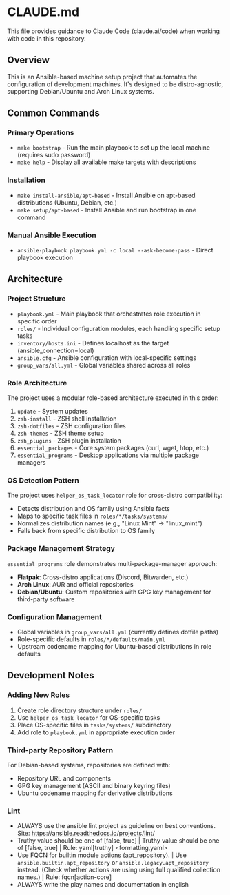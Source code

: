 # CLAUDE.md

This file provides guidance to Claude Code (claude.ai/code) when working with code in this repository.

## Overview

This is an Ansible-based machine setup project that automates the configuration of development machines. It's designed to be distro-agnostic, supporting Debian/Ubuntu and Arch Linux systems.

## Common Commands

### Primary Operations
- `make bootstrap` - Run the main playbook to set up the local machine (requires sudo password)
- `make help` - Display all available make targets with descriptions

### Installation
- `make install-ansible/apt-based` - Install Ansible on apt-based distributions (Ubuntu, Debian, etc.)
- `make setup/apt-based` - Install Ansible and run bootstrap in one command

### Manual Ansible Execution
- `ansible-playbook playbook.yml -c local --ask-become-pass` - Direct playbook execution

## Architecture

### Project Structure
- `playbook.yml` - Main playbook that orchestrates role execution in specific order
- `roles/` - Individual configuration modules, each handling specific setup tasks
- `inventory/hosts.ini` - Defines localhost as the target (ansible_connection=local)
- `ansible.cfg` - Ansible configuration with local-specific settings
- `group_vars/all.yml` - Global variables shared across all roles

### Role Architecture
The project uses a modular role-based architecture executed in this order:
1. `update` - System updates
2. `zsh-install` - ZSH shell installation
3. `zsh-dotfiles` - ZSH configuration files
4. `zsh-themes` - ZSH theme setup
5. `zsh_plugins` - ZSH plugin installation
6. `essential_packages` - Core system packages (curl, wget, htop, etc.)
7. `essential_programs` - Desktop applications via multiple package managers

### OS Detection Pattern
The project uses `helper_os_task_locator` role for cross-distro compatibility:
- Detects distribution and OS family using Ansible facts
- Maps to specific task files in `roles/*/tasks/systems/`
- Normalizes distribution names (e.g., "Linux Mint" → "linux_mint")
- Falls back from specific distribution to OS family

### Package Management Strategy
`essential_programs` role demonstrates multi-package-manager approach:
- **Flatpak**: Cross-distro applications (Discord, Bitwarden, etc.)
- **Arch Linux**: AUR and official repositories
- **Debian/Ubuntu**: Custom repositories with GPG key management for third-party software

### Configuration Management
- Global variables in `group_vars/all.yml` (currently defines dotfile paths)
- Role-specific defaults in `roles/*/defaults/main.yml`
- Upstream codename mapping for Ubuntu-based distributions in role defaults

## Development Notes

### Adding New Roles
1. Create role directory structure under `roles/`
2. Use `helper_os_task_locator` for OS-specific tasks
3. Place OS-specific files in `tasks/systems/` subdirectory
4. Add role to `playbook.yml` in appropriate execution order

### Third-party Repository Pattern
For Debian-based systems, repositories are defined with:
- Repository URL and components
- GPG key management (ASCII and binary keyring files)
- Ubuntu codename mapping for derivative distributions

### Lint
- ALWAYS use the ansible lint project as guideline on best conventions. Site: https://ansible.readthedocs.io/projects/lint/
- Truthy value should be one of [false, true] | Truthy value should be one of [false, true] | Rule: yaml[truthy] <formatting,yaml>
- Use FQCN for builtin module actions (apt_repository). | Use `ansible.builtin.apt_repository` or `ansible.legacy.apt_repository` instead. (Check whether actions are using using full qualified collection names.) | Rule: fqcn[action-core] <formatting>
- ALWAYS write the play names and documentation in english
